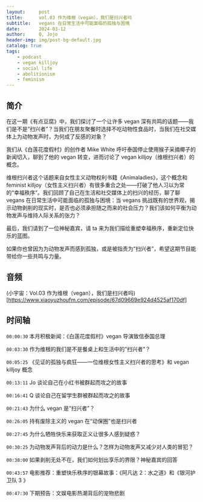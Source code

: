 ```yaml
---
layout:     post
title:      vol.03 作为维根（vegan），我们是扫兴者吗
subtitle:   vegans 在日常生活中可能面临的孤独与困境
date:       2024-03-12
author:     Q, Jojo
header-img: img/post-bg-default.jpg
catalog: true
tags:
    - podcast
    - vegan killjoy
    - social life
    - abolitionism
    - feminism
---
```


## 简介

在这一期《有点豆腐》中，我们探讨了一个让许多 vegan 深有共鸣的话题——我们是不是”扫兴者”？当我们在朋友聚餐时选择不吃动物性食品时，当我们在社交媒体上为动物发声时，为何成了反感的对象？

我们从《白莲花度假村》的创作者 Mike White 呼吁泰国停止使用猴子采摘椰子的新闻切入，聊到了他的 vegan 转变，进而讨论了 vegan killjoy（维根扫兴者）的概念。

维根扫兴者这个话题来自女性主义动物权利书籍《Animaladies》，这个概念和 feminist killjoy（女性主义扫兴者）有很多重合之处——打破了他人习以为常的“幸福秩序”。我们回顾了自己在生活和社交媒体上的扫兴的经历，聊了聊 vegans 在日常生活中可能面临的孤独与困境：当 vegans 挑战既有的世界观，揭示动物剥削的现实时，是否也必须承担随之而来的社会压力？我们该如何平衡为动物发声与维持人际关系的张力？

最后，我们请到了一位神秘嘉宾，请 ta 来为我们描绘重塑幸福秩序，重新定位快乐的蓝图。

如果你也曾因为为动物发声而感到孤独，或是被指责为“扫兴者”，希望这期节目能带给你一些共鸣与力量。

## 音频

(小宇宙：Vol.03 作为维根（vegan），我们是扫兴者吗)[https://www.xiaoyuzhoufm.com/episode/67d09669e924d4525af170df]

## 时间轴 

`00:00:30` 本月积极新闻：《白莲花度假村》vegan 导演致信泰国总理

`00:03:30` 作为维根的我们是不是餐桌上和生活中的”扫兴者”？

`00:05:25` 《见证的孤独与疯狂——一位维根女性主义扫兴者的思考》和 vegan killjoy 概念

`00:13:11` Jo 谈论自己在小红书被群起而攻之的故事

`00:16:41` Q 谈论自己在留学生群被群起而攻之的故事

`00:21:43` 为什么 vegan 是“扫兴者”？

`00:26:05` 持有废除主义的 vegan 在“动保圈”也是扫兴者

`00:27:45` 为什么牺牲快乐来获取正义让很多人感到疑惑？

`00:30:25` 为动物发声背后的动力是什么？怎样为动物发声又减少对人类的冒犯？

`00:38:00` 如果剥削无处不在，我们如何划出享乐的界限？神秘嘉宾的回答

`00:43:57` 电影推荐：重塑快乐秩序的银幕故事：《阿凡达 2：水之道》和《银河护卫队 3 》

`00:47:30` 下期预告：文娱电影热潮背后的宠物悲剧
